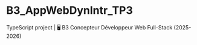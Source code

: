 # B3_AppWebDynIntr_TP3
TypeScript project | 🖥️ B3 Concepteur Développeur Web Full-Stack (2025-2026)
